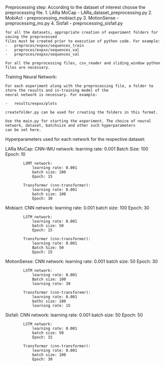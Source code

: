 Preprocessing step:
    According to the dataset of interest choose the preprocessing file.
    1. LARa MoCap - LARa_dataset_preprocessing.py
    2. MobiAct - preprocessing_mobiact.py
    3. MotionSense - preprocessing_ms.py
    4. Sisfall - preprocessing_sisfall.py

    for all the datasets, appropriate creation of experiment folders for saving the preprocessed 
    files must be created prior to execution of python code. For example:
    -   preproces/expxx/sequences_train
    -   preproces/expxx/sequences_val
    -   preproces/expxx/sequences_val

    For all the preprocessing files, csv_reader and sliding_window python files are necessary.

Training Neural Network:
    
    For each experiment along with the preprocessing file, a folder to store the results and in-training model of the 
    neural network is necessary. For example:

    -   results/expxx/plots

    createfolder.py can be used for creating the folders in this format.

    Use the main.py for starting the experiment. The choice of neural network, dataset, batchsize and other such hyperparameters
    can be set here. 

Hyperparameters used for each network for the respective dataset:

LARa MoCap:
            CNN-IMU network:
                learning rate: 0.001
                Batch Size: 100
                Epoch: 10

            LSMT network:
                learning rate: 0.001
                batch size: 100
                Epoch: 15

            Transformer (cnn-transformer): 
                learning rate: 0.001    
                batch size: 100 
                Epoch: 30

Mobiact:
            CNN network:
                learning rate: 0.001
                batch size: 100
                Epoch: 30

            LSTM network: 
                learning rate: 0.001
                batch size: 50
                Epoch: 15

            Transformer (cnn-transformer):
                learning rate: 0.001
                Batch Size: 50
                Epoch: 15

MotionSense: 
            CNN network:
                learning rate: 0.001
                batch size: 50
                Epoch: 30

            LSTM network: 
                learning rate: 0.001
                Batch size: 100
                learning rate: 30

            Transformer (cnn-transforemr):
                learning rate: 0.001
                bathc size: 100
                learning rate: 15

Sisfall:
            CNN network: 
                learning rate: 0.001
                batch size: 50
                Epoch: 50

            LSTM network:
                learning rate: 0.001
                batch size: 50
                Epoch: 15

            Transformer (cnn-transformer):
                learning rate: 0.001
                batch size: 100
                Epoch: 30

                





